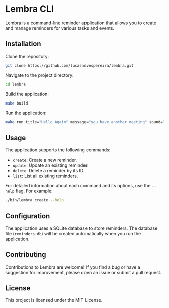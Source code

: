 # Lembra CLI

Lembra is a command-line reminder application that allows you to create and manage reminders for various tasks and
events.

## Installation

Clone the repository:
```bash
git clone https://github.com/lucasnevespereira/lembra.git
```

Navigate to the project directory:
```bash
cd lembra
```

Build the application:
```bash
make build
```
Run the application:

```bash
make run title="Hello Again" message="you have another meeting" sound="default" time="20h10"
```

## Usage
The application supports the following commands:

- `create`: Create a new reminder.
- `update`: Update an existing reminder.
- `delete`: Delete a reminder by its ID.
- `list`: List all existing reminders.

For detailed information about each command and its options, use the `--help` flag. 
For example:
```bash
./bin/lembra create --help
```

## Configuration
The application uses a SQLite database to store reminders. The database file (`reminders.db`) will be created automatically when you run the application.


## Contributing
Contributions to Lembra are welcome! If you find a bug or have a suggestion for improvement, please open an issue or submit a pull request.


## License
This project is licensed under the MIT License.